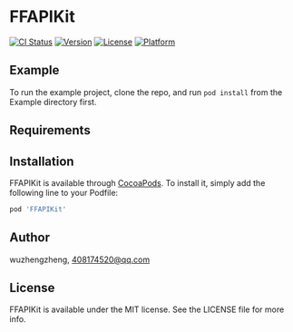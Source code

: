 # FFAPIKit

[![CI Status](https://img.shields.io/travis/wuzhengzheng/FFAPIKit.svg?style=flat)](https://travis-ci.org/wuzhengzheng/FFAPIKit)
[![Version](https://img.shields.io/cocoapods/v/FFAPIKit.svg?style=flat)](https://cocoapods.org/pods/FFAPIKit)
[![License](https://img.shields.io/cocoapods/l/FFAPIKit.svg?style=flat)](https://cocoapods.org/pods/FFAPIKit)
[![Platform](https://img.shields.io/cocoapods/p/FFAPIKit.svg?style=flat)](https://cocoapods.org/pods/FFAPIKit)

## Example

To run the example project, clone the repo, and run `pod install` from the Example directory first.

## Requirements

## Installation

FFAPIKit is available through [CocoaPods](https://cocoapods.org). To install
it, simply add the following line to your Podfile:

```ruby
pod 'FFAPIKit'
```

## Author

wuzhengzheng, 408174520@qq.com

## License

FFAPIKit is available under the MIT license. See the LICENSE file for more info.
